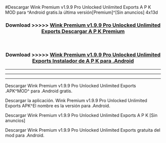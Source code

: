 #Descargar Wink Premium v1.9.9 Pro Unlocked Unlimited Exports  A P K MOD para ^Android gratis.la última versión[Premium]^[Sin anuncios] 4x13d



<div align="center">
<h3>Download >>>>> <a href="https://es-web.web.app/?es= ${title}">Wink Premium v1.9.9 Pro Unlocked Unlimited Exports  Descargar A P K Premium</a></h3><br>

<h3>Download >>>>> <a href="https://es-web.web.app/?es= ${title}">Wink Premium v1.9.9 Pro Unlocked Unlimited Exports  Instalador de A P K para .Android</a></h3>
</div>


----------------------------------------------------------

----------------------------------------------------------

----------------------------------------------------------

Descargar Wink Premium v1.9.9 Pro Unlocked Unlimited Exports  .APK^MOD^ para .Android gratis.

Descargar la aplicación. Wink Premium v1.9.9 Pro Unlocked Unlimited Exports  APK^El nombre es la versión para .Android.

Descargar Wink Premium v1.9.9 Pro Unlocked Unlimited Exports  A P K [Sin anuncios]

Descargar Wink Premium v1.9.9 Pro Unlocked Unlimited Exports  gratuita del mod para .Android.